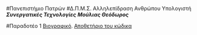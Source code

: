#Πανεπιστήμιο Πατρών
#Δ.Π.Μ.Σ. Αλληλεπίδραση Ανθρώπου Υπολογιστή
***Συνεργατικές Τεχνολογίες***
***Μούλιας Θεόδωρος***

#Παραδοτέο 1
[Βιογραφικό](https://mouliasteo.github.io/online-cv/). 
[Αποθετήριο του κώδικα](https://github.com/mouliasteo/online-cv)

